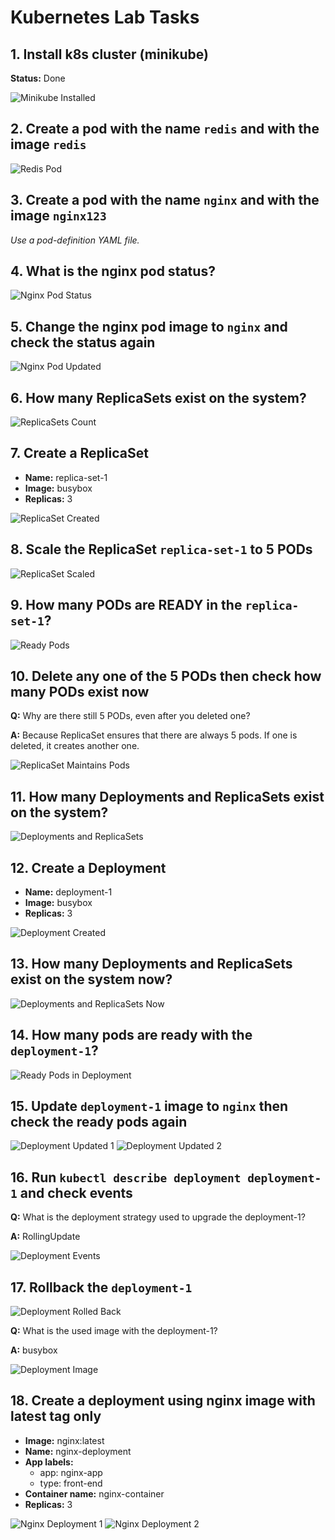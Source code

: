 
# Kubernetes Lab Tasks

## 1. Install k8s cluster (minikube)

**Status:** Done

![Minikube Installed]({E82C8789-8A53-48E6-9F62-5440FD470F70}.png)

## 2. Create a pod with the name `redis` and with the image `redis`

![Redis Pod]({7838649C-D80E-453E-9444-C5B6A9D3847E}.png)

## 3. Create a pod with the name `nginx` and with the image `nginx123`

*Use a pod-definition YAML file.*

## 4. What is the nginx pod status?

![Nginx Pod Status]({84C67DAB-83F2-4A37-B9DF-2D3D94B75AF0}.png)

## 5. Change the nginx pod image to `nginx` and check the status again

![Nginx Pod Updated]({44E316C2-7576-4F3F-8729-AC954B9C9524}.png)

## 6. How many ReplicaSets exist on the system?

![ReplicaSets Count]({64A3CC05-0472-4A48-8A01-AB75417E917A}.png)

## 7. Create a ReplicaSet

- **Name:** replica-set-1
- **Image:** busybox
- **Replicas:** 3

![ReplicaSet Created]({247ED0E6-8CBB-4BFE-B159-5033EA2DE224}.png)

## 8. Scale the ReplicaSet `replica-set-1` to 5 PODs

![ReplicaSet Scaled]({39305EFC-C003-4D64-9311-E0D43CB9BFCC}.png)

## 9. How many PODs are READY in the `replica-set-1`?

![Ready Pods]({70FFFAB9-E5FF-4016-BEDD-E84D50927100}.png)

## 10. Delete any one of the 5 PODs then check how many PODs exist now

**Q:** Why are there still 5 PODs, even after you deleted one?

**A:** Because ReplicaSet ensures that there are always 5 pods. If one is deleted, it creates another one.

![ReplicaSet Maintains Pods]({17D240D1-F28C-4AA9-BBEC-FA32C76AA160}.png)

## 11. How many Deployments and ReplicaSets exist on the system?

![Deployments and ReplicaSets]({4D5BB6CB-5B14-4CBE-9795-86493745AB69}.png)

## 12. Create a Deployment

- **Name:** deployment-1
- **Image:** busybox
- **Replicas:** 3

![Deployment Created]({18F564B8-32A6-4CB4-AC2C-B3565313C88D}.png)

## 13. How many Deployments and ReplicaSets exist on the system now?

![Deployments and ReplicaSets Now]({21FA16A0-4854-42A8-8F8E-6B6F755E0143}.png)

## 14. How many pods are ready with the `deployment-1`?

![Ready Pods in Deployment]({6B89FE79-8A89-4FAA-87E4-561A6DF87489}.png)

## 15. Update `deployment-1` image to `nginx` then check the ready pods again

![Deployment Updated 1]({D61F300A-E468-4DC2-9530-792F1446C7C9}.png)
![Deployment Updated 2]({87027847-185F-47C0-9D3F-C48846B44767}.png)

## 16. Run `kubectl describe deployment deployment-1` and check events

**Q:** What is the deployment strategy used to upgrade the deployment-1?

**A:** RollingUpdate

![Deployment Events]({3BC6CF5E-D03B-4C6C-9DE0-C0A497C0E668}.png)

## 17. Rollback the `deployment-1`

![Deployment Rolled Back]({5B8765D6-DEE6-4BA8-B962-CBBF26D936AA}.png)

**Q:** What is the used image with the deployment-1?

**A:** busybox

![Deployment Image]({1C4452AB-0E7D-470D-B235-6DA0FFEB0917}.png)

## 18. Create a deployment using nginx image with latest tag only

- **Image:** nginx:latest
- **Name:** nginx-deployment
- **App labels:**
	- app: nginx-app
	- type: front-end
- **Container name:** nginx-container
- **Replicas:** 3

![Nginx Deployment 1]({98371E3E-E6EC-4B9F-A084-EB95B882713A}.png)
![Nginx Deployment 2]({04998EA5-9108-482E-A0EB-E0385BB8B027}.png)
